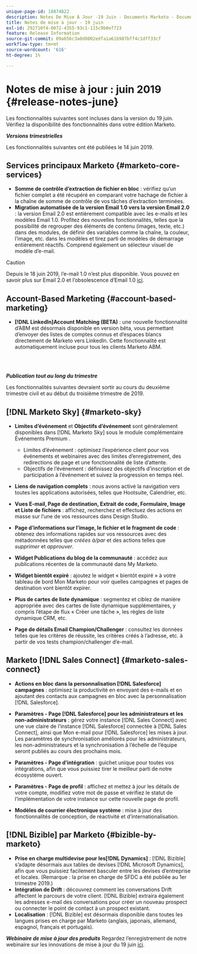 ```yaml
---
unique-page-id: 18874822
description: Notes De Mise À Jour -19 Juin - Documents Marketo - Documentation Du Produit
title: Notes de mise à jour - 19 juin
exl-id: 292710f4-0072-4355-93c1-115c9b0ef723
feature: Release Information
source-git-commit: 09a656c3a0d0002edfa1a61b987bff4c1dff33cf
workflow-type: tm+mt
source-wordcount: '616'
ht-degree: 1%

---
```


# Notes de mise à jour : juin 2019 {#release-notes-june}

Les fonctionnalités suivantes sont incluses dans la version du 19 juin. Vérifiez la disponibilité des fonctionnalités dans votre édition Marketo.

**_Versions trimestrielles_**

Les fonctionnalités suivantes ont été publiées le 14 juin 2019.

## Services principaux Marketo {#marketo-core-services}

* **Somme de contrôle d’extraction de fichier en bloc** : vérifiez qu’un fichier complet a été récupéré en comparant votre hachage de fichier à la chaîne de somme de contrôle de vos tâches d’extraction terminées.
* **Migration automatisée de la version Email 1.0 vers la version Email 2.0** : la version Email 2.0 est entièrement compatible avec les e-mails et les modèles Email 1.0. Profitez des nouvelles fonctionnalités, telles que la possibilité de regrouper des éléments de contenu (images, texte, etc.) dans des modules, de définir des variables comme la chaîne, la couleur, l’image, etc. dans les modèles et tirez parti de modèles de démarrage entièrement réactifs. Comprend également un sélecteur visuel de modèle d’e-mail.

>[!CAUTION]
>
>Depuis le 18 juin 2019, l’e-mail 1.0 n’est plus disponible. Vous pouvez en savoir plus sur Email 2.0 et l’obsolescence d’Email 1.0 [ici](https://nation.marketo.com/docs/DOC-7038).

## Account-Based Marketing {#account-based-marketing}

* **[!DNL LinkedIn]Account Matching (BETA)** : une nouvelle fonctionnalité d’ABM est désormais disponible en version bêta, vous permettant d’envoyer des listes de comptes connus et d’espaces blancs directement de Marketo vers LinkedIn. Cette fonctionnalité est automatiquement incluse pour tous les clients Marketo ABM.

<br> 

**_Publication tout au long du trimestre_**

Les fonctionnalités suivantes devraient sortir au cours du deuxième trimestre civil et au début du troisième trimestre de 2019.

## [!DNL Marketo Sky] {#marketo-sky}

* **Limites d’événement** et **Objectifs d’événement** sont généralement disponibles dans [!DNL Marketo Sky] sous le module complémentaire Événements Premium .

   * Limites d’événement : optimisez l’expérience client pour vos événements et webinaires avec des limites d’enregistrement, des redirections de page et une fonctionnalité de liste d’attente.
   * Objectifs de l’événement : définissez des objectifs d’inscription et de participation à l’événement et suivez la progression en temps réel.

* **Liens de navigation complets** : nous avons activé la navigation vers toutes les applications autorisées, telles que Hootsuite, Calendrier, etc.
* **Vues E-mail, Page de destination, Extrait de code, Formulaire, Image et Liste de fichiers** : affichez, recherchez et effectuez des actions en masse sur l’une de vos ressources dans Design Studio.
* **Page d’informations sur l’image, le fichier et le fragment de code** : obtenez des informations rapides sur vos ressources avec des métadonnées telles que _créées à/par_ et des actions telles que _supprimer_ et _approuver_.
* **Widget Publications du blog de la communauté** : accédez aux publications récentes de la communauté dans My Marketo.
* **Widget bientôt expiré** : ajoutez le widget « bientôt expiré » à votre tableau de bord Mon Marketo pour voir quelles campagnes et pages de destination vont bientôt expirer.
* **Plus de cartes de liste dynamique** : segmentez et ciblez de manière appropriée avec des cartes de liste dynamique supplémentaires, y compris l’étape de flux « Créer une tâche », les règles de liste dynamique CRM, etc.
* **Page de détails Email Champion/Challenger** : consultez les données telles que les critères de réussite, les critères créés à l’adresse, etc. à partir de vos tests champion/challenger d’e-mail.

## Marketo [!DNL Sales Connect] {#marketo-sales-connect}

* **Actions en bloc dans la personnalisation [!DNL Salesforce] campagnes** : optimisez la productivité en envoyant des e-mails et en ajoutant des contacts aux campagnes en bloc avec la personnalisation [!DNL Salesforce].
* **Paramètres - Page [!DNL Salesforce] pour les administrateurs et les non-administrateurs** : gérez votre instance [!DNL Sales Connect] avec une vue claire de l’instance [!DNL Salesforce] connectée à [!DNL Sales Connect], ainsi que Mon e-mail pour [!DNL Salesforce] les mises à jour. Les paramètres de synchronisation améliorés pour les administrateurs, les non-administrateurs et la synchronisation à l’échelle de l’équipe seront publiés au cours des prochains mois.
* **Paramètres - Page d’intégration** : guichet unique pour toutes vos intégrations, afin que vous puissiez tirer le meilleur parti de notre écosystème ouvert.
* **Paramètres - Page de profil** : affichez et mettez à jour les détails de votre compte, modifiez votre mot de passe et vérifiez le statut de l’implémentation de votre instance sur cette nouvelle page de profil.

* **Modèles de courrier électronique système** : mise à jour des fonctionnalités de conception, de réactivité et d’internationalisation.

## [!DNL Bizible] par Marketo {#bizible-by-marketo}

* **Prise en charge multidevise pour les[!DNL Dynamics]** : [!DNL Bizible] s’adapte désormais aux tables de devises [!DNL Microsoft Dynamics], afin que vous puissiez facilement basculer entre les devises d’entreprise et locales. (Remarque : la prise en charge de SFDC a été publiée au 1er trimestre 2019.)
* **Intégration de Drift** : découvrez comment les conversations Drift affectent le parcours de votre client. [!DNL Bizible] extraira également les adresses e-mail des conversations pour créer un nouveau prospect ou connecter le point de contact à un prospect existant.
* **Localisation** : [!DNL Bizible] est désormais disponible dans toutes les langues prises en charge par Marketo (anglais, japonais, allemand, espagnol, français et portugais).

_**Webinaire de mise à jour des produits**_ Regardez l’enregistrement de notre webinaire sur les innovations de mise à jour du 19 juin [ici](https://engage.marketo.com/Marketo-June-Product-Release-2019-On-Demand.html).
